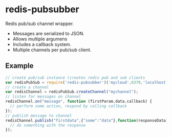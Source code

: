 redis-pubsubber
===============

Redis pub/sub channel wrapper.
- Messages are serialized to JSON.
- Allows multiple argumens
- Includes a callback system. 
- Multiple channels per pub/sub client.

Example
---------------
``` javascript
// create pub/sub instance (creates redis pub and sub clients
var redisPubSub = require('redis-pubsubber')('mycloud',6379,'localhost');
// create a channel 
var redisChannel = redisPubSub.createChannel("mychannel");
// listen for messages on channel
redisChannel.on("message", function (firstParam,data,callback) {
  // perform some action, respond by calling callback
});
// publish message to channel 
redisChannel.publish("firstdata",{"some":"data"},function(responseData) {
  // do something with the response
});
```
